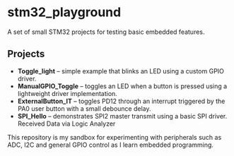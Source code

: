 # stm32_playground

A set of small STM32 projects for testing basic embedded features.

## Projects

- **Toggle_light** – simple example that blinks an LED using a custom GPIO driver.
- **ManualGPIO_Toggle** – toggles an LED when a button is pressed using a lightweight driver implementation.
- **ExternalButton_IT** – toggles PD12 through an interrupt triggered by the PA0 user button with a small debounce delay.
- **SPI_Hello** – demonstrates SPI2 master transmit using a basic SPI driver. Received Data via Logic Analyzer

This repository is my sandbox for experimenting with peripherals such as ADC, I2C and general GPIO control as I learn embedded programming.
